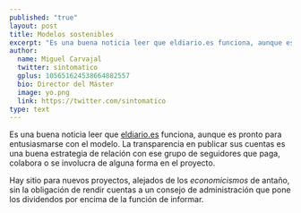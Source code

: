 ```yaml
---
published: "true"
layout: post
title: Modelos sostenibles
excerpt: "Es una buena noticia leer que eldiario.es funciona, aunque es pronto para entusiasmarse con el modelo. La transparencia en publicar sus cuentas es una buena estrategia de relación con ese grupo de seguidores que paga, colabora o se involucra de alguna forma en el proyecto." 
author:
  name: Miguel Carvajal
  twitter: sintomatico
  gplus: 105651624538664882557 
  bio: Director del Máster
  image: yo.png
  link: https://twitter.com/sintomatico
type: text
---
```

Es una buena noticia leer que [eldiario.es](http://www.eldiario.es/escolar/cuentas-eldiarioes_6_107849233.html) funciona, aunque es pronto para entusiasmarse con el modelo. La transparencia en publicar sus cuentas es una buena estrategia de relación con ese grupo de seguidores que paga, colabora o se involucra de alguna forma en el proyecto. 

Hay sitio para nuevos proyectos, alejados de los _economicismos_ de antaño, sin la obligación de rendir cuentas a un consejo de administración que pone los dividendos por encima de la función de informar.